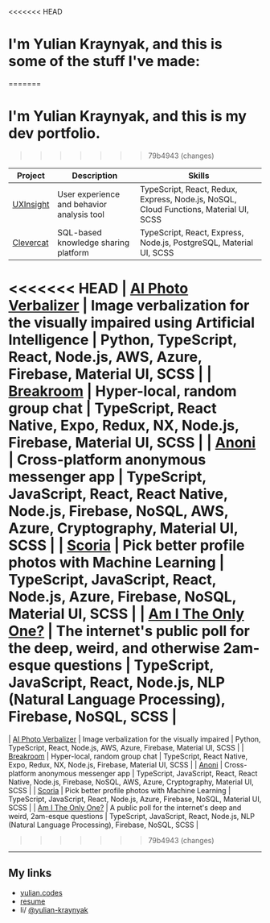 <<<<<<< HEAD
# I'm Yulian Kraynyak, and this is some of the stuff I've made:
=======
# I'm Yulian Kraynyak, and this is my dev portfolio.
>>>>>>> 79b4943 (changes)

| Project                                              | Description                                                          | Skills                                                                                                             |
| ---------------------------------------------------- | -------------------------------------------------------------------- | ------------------------------------------------------------------------------------------------------------------ |
| [UXInsight](/projects/uxi.md)                        | User experience and behavior analysis tool                           | TypeScript, React, Redux, Express, Node.js, NoSQL, Cloud Functions, Material UI, SCSS                              |
| [Clevercat](/projects/clevercat.md)                  | SQL-based knowledge sharing platform                                 | TypeScript, React, Express, Node.js, PostgreSQL, Material UI, SCSS                                                 |
<<<<<<< HEAD
| [AI Photo Verbalizer](/projects/verbalize-photos.md) | Image verbalization for the visually impaired using Artificial Intelligence                     | Python, TypeScript, React, Node.js, AWS, Azure, Firebase, Material UI, SCSS                                        |
| [Breakroom](/projects/breakroom.md)                  | Hyper-local, random group chat                                       | TypeScript, React Native, Expo, Redux, NX, Node.js, Firebase, Material UI, SCSS                                    |
| [Anoni](/projects/anoni.md)                          | Cross-platform anonymous messenger app                               | TypeScript, JavaScript, React, React Native, Node.js, Firebase, NoSQL, AWS, Azure, Cryptography, Material UI, SCSS |
| [Scoria](/projects/scoria.md)                        | Pick better profile photos with Machine Learning                     | TypeScript, JavaScript, React, Node.js, Azure, Firebase, NoSQL, Material UI, SCSS                                  |
| [Am I The Only One?](/projects/am-i-the-only-one.md) | The internet's public poll for the deep, weird, and otherwise 2am-esque questions | TypeScript, JavaScript, React, Node.js, NLP (Natural Language Processing), Firebase, NoSQL, SCSS                   |
=======
| [AI Photo Verbalizer](/projects/verbalize-photos.md) | Image verbalization for the visually impaired                        | Python, TypeScript, React, Node.js, AWS, Azure, Firebase, Material UI, SCSS                                        |
| [Breakroom](/projects/breakroom.md)                  | Hyper-local, random group chat                                       | TypeScript, React Native, Expo, Redux, NX, Node.js, Firebase, Material UI, SCSS                                    |
| [Anoni](/projects/anoni.md)                          | Cross-platform anonymous messenger app                               | TypeScript, JavaScript, React, React Native, Node.js, Firebase, NoSQL, AWS, Azure, Cryptography, Material UI, SCSS |
| [Scoria](/projects/scoria.md)                        | Pick better profile photos with Machine Learning                     | TypeScript, JavaScript, React, Node.js, Azure, Firebase, NoSQL, Material UI, SCSS                                  |
| [Am I The Only One?](/projects/am-i-the-only-one.md) | A public poll for the internet's deep and weird, 2am-esque questions | TypeScript, JavaScript, React, Node.js, NLP (Natural Language Processing), Firebase, NoSQL, SCSS                   |
>>>>>>> 79b4943 (changes)

---

## My links

- [yulian.codes](https://yulian.codes)
- [resume](https://drive.google.com/file/d/1Bctbrml9RGyIbULPcJRRggmM6D9iFVSQ/view)
- li/ [@yulian-kraynyak](https://www.linkedin.com/in/yulian-kraynyak/)
